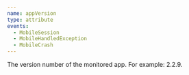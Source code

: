 ```yaml
---
name: appVersion
type: attribute
events:
  - MobileSession
  - MobileHandledException
  - MobileCrash
---
```


The version number of the monitored app. For example: 2.2.9.
